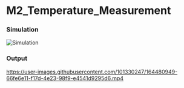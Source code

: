 # M2_Temperature_Measurement

### Simulation
![Simulation](https://user-images.githubusercontent.com/101330247/164478836-86c78d22-c445-4120-b943-973002b9d2a2.png)

### Output
https://user-images.githubusercontent.com/101330247/164480949-66fe6e11-f17d-4e23-98f9-e4541d9295d6.mp4

